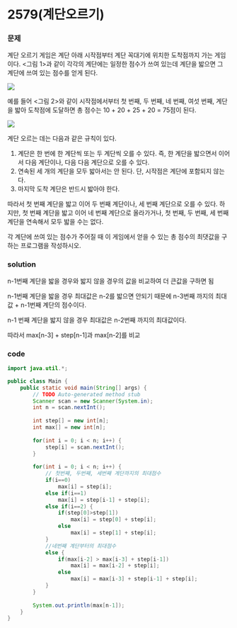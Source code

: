 # 2579\(계단오르기\)

### 문제

계단 오르기 게임은 계단 아래 시작점부터 계단 꼭대기에 위치한 도착점까지 가는 게임이다. &lt;그림 1&gt;과 같이 각각의 계단에는 일정한 점수가 쓰여 있는데 계단을 밟으면 그 계단에 쓰여 있는 점수를 얻게 된다.

![](https://www.acmicpc.net/upload/images/k64or2GOK1vmpEig7Ud.png)

예를 들어 &lt;그림 2&gt;와 같이 시작점에서부터 첫 번째, 두 번째, 네 번째, 여섯 번째, 계단을 밟아 도착점에 도달하면 총 점수는 10 + 20 + 25 + 20 = 75점이 된다.

![](https://www.acmicpc.net/upload/images/f62omMF2kQYD5rDct.png)

계단 오르는 데는 다음과 같은 규칙이 있다.

1. 계단은 한 번에 한 계단씩 또는 두 계단씩 오를 수 있다. 즉, 한 계단을 밟으면서 이어서 다음 계단이나, 다음 다음 계단으로 오를 수 있다.
2. 연속된 세 개의 계단을 모두 밟아서는 안 된다. 단, 시작점은 계단에 포함되지 않는다.
3. 마지막 도착 계단은 반드시 밟아야 한다.

따라서 첫 번째 계단을 밟고 이어 두 번째 계단이나, 세 번째 계단으로 오를 수 있다. 하지만, 첫 번째 계단을 밟고 이어 네 번째 계단으로 올라가거나, 첫 번째, 두 번째, 세 번째 계단을 연속해서 모두 밟을 수는 없다.

각 계단에 쓰여 있는 점수가 주어질 때 이 게임에서 얻을 수 있는 총 점수의 최댓값을 구하는 프로그램을 작성하시오.

### solution

n-1번째 계단을 밟을 경우와 밟지 않을 경우의 값을 비교하여 더 큰값을 구하면 됨

n-1번째 계단을 밟을 경우 최대값은 n-2를 밟으면 안되기 때문에 n-3번째 까지의 최대값 + n-1번째 계단의 점수이다.

n-1 번째 계단을 밟지 않을 경우 최대값은 n-2번째 까지의 최대값이다.

따라서 max\[n-3\] + step\[n-1\]과 max\[n-2\]를 비교

### code

```java
import java.util.*;

public class Main {
	public static void main(String[] args) {
		// TODO Auto-generated method stub
		Scanner scan = new Scanner(System.in);
		int n = scan.nextInt();
		
		int step[] = new int[n];
		int max[] = new int[n];
		
		for(int i = 0; i < n; i++) {
			step[i] = scan.nextInt();
		}
		
		for(int i = 0; i < n; i++) {
			// 첫번째, 두번째, 세번째 계단까지의 최대점수
			if(i==0)
				max[i] = step[i];
			else if(i==1)
				max[i] = step[i-1] + step[i];
			else if(i==2) {
				if(step[0]>step[1])
					max[i] = step[0] + step[i];
				else
					max[i] = step[1] + step[i];
			}
			//네번째 계단부터의 최대점수
			else {
				if(max[i-2] > max[i-3] + step[i-1])
					max[i] = max[i-2] + step[i];
				else
					max[i] = max[i-3] + step[i-1] + step[i];
			}
		}
		
		System.out.println(max[n-1]);
	}
}
```

